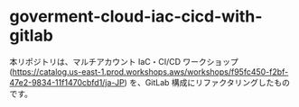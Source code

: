 # goverment-cloud-iac-cicd-with-gitlab
本リポジトリは、マルチアカウント IaC・CI/CD ワークショップ(https://catalog.us-east-1.prod.workshops.aws/workshops/f95fc450-f2bf-47e2-9834-11f1470cbfd1/ja-JP) を、GitLab 構成にリファクタリングしたものです。
